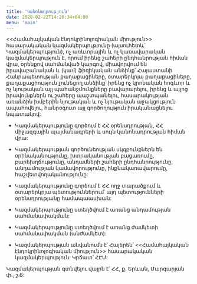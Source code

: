 ```yaml
---
title: 'Կանոնադրություն'
date: 2020-02-22T14:20:34+04:00
menu: 'main'
---
```


<<Համահայկական էնդոկրինոլոգիական միություն>> հասարակական կազմակերպությունը (այսուհետև՝ Կազմակերպություն), ոչ առևտրային և ոչ կառավարական կազմակերպություն է, որում իրենց շահերի ընդհանրության հիման վրա, օրենքով սահմանված կարգով, միավորվում են իրավաբանական և (կամ) ֆիզիկական անձինք՝ Հայաստանի Հանրապետության քաղաքացիները, օտարերկրյա քաղաքացիները, քաղաքացիություն չունեցող անձինք՝ իրենց ոչ կրոնական հոգևոր և ոչ նյութական այլ պահանջմունքները բավարարելու, իրենց և այլոց իրավունքներն ու շահերը պաշտպանելու, հասարակության առանձին խմբերին նյութական և ոչ նյութական աջակցություն ապահովելու, հանրօգուտ այլ գործողություն իրականացնելու նպատակով:

- Կազմակերպությունը գործում է ՀՀ օրենսդրության, ՀՀ միջազգային պայմանագրերի և սույն կանոնադրության հիման վրա:

- Կազմակերպության գործունեության սկզբունքներն են օրինականությունը, խտրականության բացառումը, բարեխղճությունը, անդամների շահերի ընդհանրությունը, անդամության կամավորությունը, ինքնակառավարումը, հաշվետվողականությունը:

- Կազմակերպությունը գործում է ՀՀ ողջ տարածքում և օտարերկրյա պետություններում՝ այդ պետությունների օրենսդրությանը համապաասխան:

- Կազմակերպությունը ստեղծվում է առանց անդամության սահմանափակման:

- Կազմակերպությունը ստեղծվում է առանց ժամկետի սահմանափակման (անժամկետ):

- Կազմակերպության անվանումն է՝ Հայերեն՝ <<Համահայկական էնդոկրինոլոգիական միություն>> հասարակական կազմակերպություն: Կրճատ՝ ՀԷՄ:

Կազմակերպության գտնվելու վայրն է՝ ՀՀ, ք. Երևան, Մարգարյան փ., շ.6:
